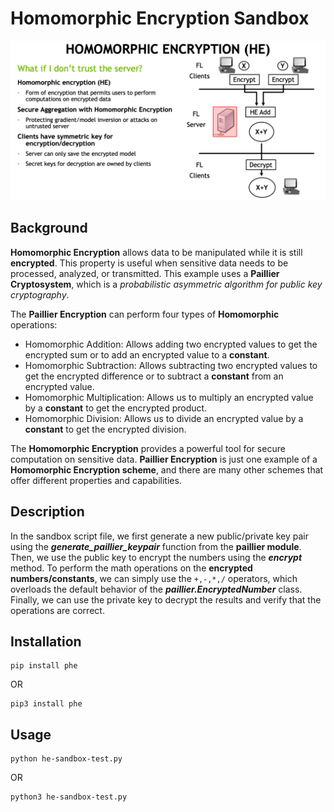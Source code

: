# Homomorphic Encryption Sandbox

![Homomorphic Encryption](./homomorphic-encryption.png "Homomorphic Encryption")

## Background

**Homomorphic Encryption** allows data to be manipulated while it is still **encrypted**.
This property is useful when sensitive data needs to be processed, analyzed, or transmitted.
This example uses a **Paillier Cryptosystem**, which is a *probabilistic asymmetric algorithm for public key cryptography*.

The **Paillier Encryption** can perform four types of **Homomorphic** operations:

* Homomorphic Addition: Allows adding two encrypted values to get the encrypted sum or to add an encrypted value to a **constant**.
* Homomorphic Subtraction: Allows subtracting two encrypted values to get the encrypted difference or to subtract a **constant** from an encrypted value.
* Homomorphic Multiplication: Allows us to multiply an encrypted value by a **constant** to get the encrypted product.
* Homomorphic Division: Allows us to divide an encrypted value by a **constant** to get the encrypted division.

The **Homomorphic Encryption** provides a powerful tool for secure computation on sensitive data. **Paillier Encryption** is just one example of a **Homomorphic Encryption scheme**, and there are many other schemes that offer different properties and capabilities.

## Description

In the sandbox script file, we first generate a new public/private key pair using the ***generate_paillier_keypair*** function from the **paillier module**. Then, we use the public key to encrypt the numbers using the ***encrypt*** method. To perform the math operations on the **encrypted numbers/constants**, we can simply use the `+,-,*,/` operators, which overloads the default behavior of the ***paillier.EncryptedNumber*** class. Finally, we can use the private key to decrypt the results and verify that the operations are correct.

## Installation

```console
pip install phe
```

OR

```console
pip3 install phe
```

## Usage

```console
python he-sandbox-test.py
```

OR

```console
python3 he-sandbox-test.py 
```
